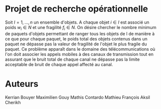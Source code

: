 # Projet de recherche opérationnelle

Soit $`I = {1, . . . , n}`$ un ensemble d'objets. A chaque objet $`i \in I`$ est associé un poids $`w_i \in N`$ et une fragilité $`f_i \in N`$. On désire chercher le nombre minimum de paquets d'objets permettant de ranger tous les objets de I de manière à ce que pour chaque paquet, le poids total des objets contenus dans un paquet ne dépasse pas la valeur de fragilité de l'objet le plus fragile du paquet.
Ce problème apparaît dans le domaine des télécommunications où l'on doit associer les appels mobiles à des canaux de transmission tout en assurant que le bruit total de chaque canal ne dépasse pas la limite acceptable de bruit de chaque appel affecté au canal.

# Auteurs
Kerrian Bouyer
Maximilien Gouy
Mathis Contardo
Mathieu François
Aksil Cherikh
